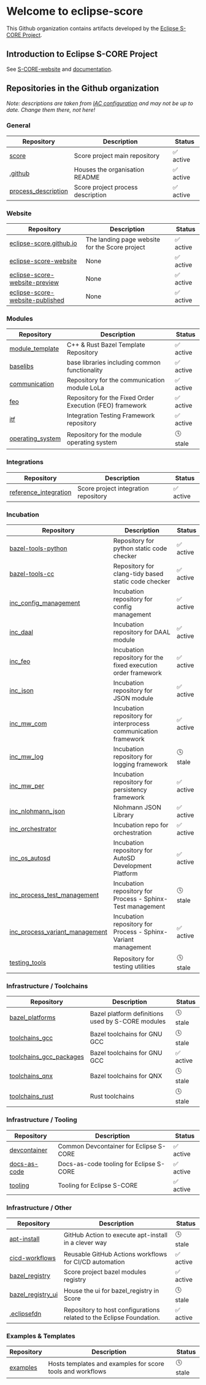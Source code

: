 # Welcome to eclipse-score

This Github organization contains artifacts developed by the [Eclipse S-CORE Project](https://projects.eclipse.org/projects/automotive.score).

## Introduction to Eclipse S-CORE Project

See [S-CORE-website](https://eclipse-score.github.io/) and [documentation](https://eclipse-score.github.io/score).

## Repositories in the Github organization

*Note: descriptions are taken from [IAC configuration](https://github.com/eclipse-score/.eclipsefdn/blob/main/otterdog/eclipse-score.jsonnet) and may not be up to date. Change them there, not here!*

### General

| Repository | Description | Status |
|------------|-------------|--------|
| [score](https://github.com/eclipse-score/score) | Score project main repository | ✅ active |
| [.github](https://github.com/eclipse-score/.github) | Houses the organisation README | ✅ active |
| [process_description](https://github.com/eclipse-score/process_description) | Score project process description | ✅ active |

### Website

| Repository | Description | Status |
|------------|-------------|--------|
| [eclipse-score.github.io](https://github.com/eclipse-score/eclipse-score.github.io) | The landing page website for the Score project | ✅ active |
| [eclipse-score-website](https://github.com/eclipse-score/eclipse-score-website) | None | ✅ active |
| [eclipse-score-website-preview](https://github.com/eclipse-score/eclipse-score-website-preview) | None | ✅ active |
| [eclipse-score-website-published](https://github.com/eclipse-score/eclipse-score-website-published) | None | ✅ active |

### Modules

| Repository | Description | Status |
|------------|-------------|--------|
| [module_template](https://github.com/eclipse-score/module_template) | C++ & Rust Bazel Template Repository | ✅ active |
| [baselibs](https://github.com/eclipse-score/baselibs) | base libraries including common functionality | ✅ active |
| [communication](https://github.com/eclipse-score/communication) | Repository for the communication module LoLa | ✅ active |
| [feo](https://github.com/eclipse-score/feo) | Repository for the Fixed Order Execution (FEO) framework | ✅ active |
| [itf](https://github.com/eclipse-score/itf) | Integration Testing Framework repository | ✅ active |
| [operating_system](https://github.com/eclipse-score/operating_system) | Repository for the module operating system | 🕓 stale |

### Integrations
| Repository | Description | Status |
|------------|-------------|--------|
| [reference_integration](https://github.com/eclipse-score/reference_integration) | Score project integration repository | ✅ active |

### Incubation

| Repository | Description | Status |
|------------|-------------|--------|
| [bazel-tools-python](https://github.com/eclipse-score/bazel-tools-python) | Repository for python static code checker | ✅ active |
| [bazel-tools-cc](https://github.com/eclipse-score/bazel-tools-cc) | Repository for clang-tidy based static code checker | ✅ active |
| [inc_config_management](https://github.com/eclipse-score/inc_config_management) | Incubation repository for config management | ✅ active |
| [inc_daal](https://github.com/eclipse-score/inc_daal) | Incubation repository for DAAL module | ✅ active |
| [inc_feo](https://github.com/eclipse-score/inc_feo) | Incubation repository for the fixed execution order framework | ✅ active |
| [inc_json](https://github.com/eclipse-score/inc_json) | Incubation repository for JSON module | ✅ active |
| [inc_mw_com](https://github.com/eclipse-score/inc_mw_com) | Incubation repository for interprocess communication framework | ✅ active |
| [inc_mw_log](https://github.com/eclipse-score/inc_mw_log) | Incubation repository for logging framework | 🕓 stale |
| [inc_mw_per](https://github.com/eclipse-score/inc_mw_per) | Incubation repository for persistency framework | ✅ active |
| [inc_nlohmann_json](https://github.com/eclipse-score/inc_nlohmann_json) | Nlohmann JSON Library | ✅ active |
| [inc_orchestrator](https://github.com/eclipse-score/inc_orchestrator) | Incubation repo for orchestration | ✅ active |
| [inc_os_autosd](https://github.com/eclipse-score/inc_os_autosd) | Incubation repository for AutoSD Development Platform | ✅ active |
| [inc_process_test_management](https://github.com/eclipse-score/inc_process_test_management) | Incubation repository for Process - Sphinx-Test management | 🕓 stale |
| [inc_process_variant_management](https://github.com/eclipse-score/inc_process_variant_management) | Incubation repository for Process - Sphinx-Variant management | ✅ active |
| [testing_tools](https://github.com/eclipse-score/testing_tools) | Repository for testing utilities | 🕓 stale |

### Infrastructure / Toolchains

| Repository | Description | Status |
|------------|-------------|--------|
| [bazel_platforms](https://github.com/eclipse-score/bazel_platforms) | Bazel platform definitions used by S-CORE modules | 🕓 stale |
| [toolchains_gcc](https://github.com/eclipse-score/toolchains_gcc) | Bazel toolchains for GNU GCC | 🕓 stale |
| [toolchains_gcc_packages](https://github.com/eclipse-score/toolchains_gcc_packages) | Bazel toolchains for GNU GCC | ✅ active |
| [toolchains_qnx](https://github.com/eclipse-score/toolchains_qnx) | Bazel toolchains for QNX | 🕓 stale |
| [toolchains_rust](https://github.com/eclipse-score/toolchains_rust) | Rust toolchains | 🕓 stale |

### Infrastructure / Tooling

| Repository | Description | Status |
|------------|-------------|--------|
| [devcontainer](https://github.com/eclipse-score/devcontainer) | Common Devcontainer for Eclipse S-CORE | ✅ active |
| [docs-as-code](https://github.com/eclipse-score/docs-as-code) | Docs-as-code tooling for Eclipse S-CORE | ✅ active |
| [tooling](https://github.com/eclipse-score/tooling) | Tooling for Eclipse S-CORE | ✅ active |

### Infrastructure / Other

| Repository | Description | Status |
|------------|-------------|--------|
| [apt-install](https://github.com/eclipse-score/apt-install) | GitHub Action to execute apt-install in a clever way | 🕓 stale |
| [cicd-workflows](https://github.com/eclipse-score/cicd-workflows) | Reusable GitHub Actions workflows for CI/CD automation | ✅ active |
| [bazel_registry](https://github.com/eclipse-score/bazel_registry) | Score project bazel modules registry | ✅ active |
| [bazel_registry_ui](https://github.com/eclipse-score/bazel_registry_ui) | House the ui for bazel_registry in Score | 🕓 stale |
| [.eclipsefdn](https://github.com/eclipse-score/.eclipsefdn) | Repository to host configurations related to the Eclipse Foundation. | ✅ active |

### Examples & Templates

| Repository | Description | Status |
|------------|-------------|--------|
| [examples](https://github.com/eclipse-score/examples) | Hosts templates and examples for score tools and workflows | 🕓 stale |